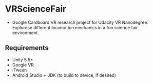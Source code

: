 # VRScienceFair

* Google Cardboard VR research project for Udacity VR Nanodegree. Explorese different locomotion mechanics in a fun science fair environment.

## Requirements
* Unity 5.5+
* Google VR
* iTween
* Android Studio + JDK (to build to device, if desired)
